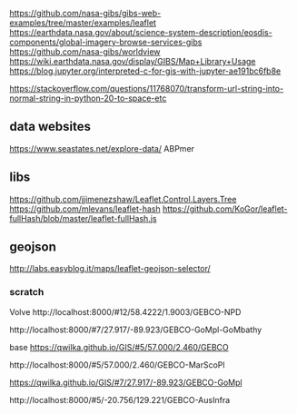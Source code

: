 https://github.com/nasa-gibs/gibs-web-examples/tree/master/examples/leaflet
https://earthdata.nasa.gov/about/science-system-description/eosdis-components/global-imagery-browse-services-gibs
https://github.com/nasa-gibs/worldview
https://wiki.earthdata.nasa.gov/display/GIBS/Map+Library+Usage
https://blog.jupyter.org/interpreted-c-for-gis-with-jupyter-ae191bc6fb8e

https://stackoverflow.com/questions/11768070/transform-url-string-into-normal-string-in-python-20-to-space-etc


## data websites
https://www.seastates.net/explore-data/    ABPmer 


## libs
https://github.com/jjimenezshaw/Leaflet.Control.Layers.Tree
https://github.com/mlevans/leaflet-hash
https://github.com/KoGor/leaflet-fullHash/blob/master/leaflet-fullHash.js


## geojson
http://labs.easyblog.it/maps/leaflet-geojson-selector/

### scratch
<!-- comment  -->

Volve
http://localhost:8000/#12/58.4222/1.9003/GEBCO-NPD

http://localhost:8000/#7/27.917/-89.923/GEBCO-GoMpl-GoMbathy


base
https://qwilka.github.io/GIS/#5/57.000/2.460/GEBCO

http://localhost:8000/#5/57.000/2.460/GEBCO-MarScoPl

https://qwilka.github.io/GIS/#7/27.917/-89.923/GEBCO-GoMpl

http://localhost:8000/#5/-20.756/129.221/GEBCO-AusInfra